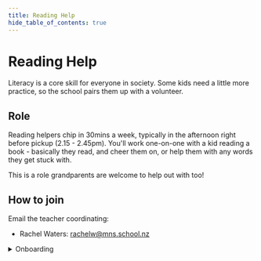 ```yaml
---
title: Reading Help
hide_table_of_contents: true
---
```


# Reading Help

Literacy is a core skill for everyone in society. Some kids need a little more practice, so the school pairs them up with a volunteer.


## Role

Reading helpers chip in 30mins a week, typically in the afternoon right before
pickup (2.15 - 2.45pm). You'll work one-on-one with a kid reading a book -
basically they read, and cheer them on, or help them with any words they get
stuck with.

This is a role grandparents are welcome to help out with too!


## How to join

Email the teacher coordinating:
- Rachel Waters: [rachelw@mns.school.nz](mailto:rachelw@mns.school.nz)

<details>
  <summary>Onboarding</summary>

  ### Police Check

  The school with organise getting a police check. There's a simple form giving consent for them to check you're good to work in schools. It costs nothing, but does take 2-6 weeks to process.
</details>

